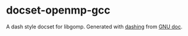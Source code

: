 # docset-openmp-gcc
A dash style docset for libgomp. Generated with [dashing](https://github.com/technosophos/dashing) from [GNU doc](https://gcc.gnu.org/onlinedocs/libgomp/index.html#SEC_Contents).
